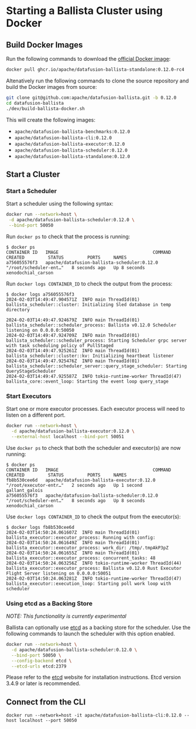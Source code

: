 <!---
  Licensed to the Apache Software Foundation (ASF) under one
  or more contributor license agreements.  See the NOTICE file
  distributed with this work for additional information
  regarding copyright ownership.  The ASF licenses this file
  to you under the Apache License, Version 2.0 (the
  "License"); you may not use this file except in compliance
  with the License.  You may obtain a copy of the License at

    http://www.apache.org/licenses/LICENSE-2.0

  Unless required by applicable law or agreed to in writing,
  software distributed under the License is distributed on an
  "AS IS" BASIS, WITHOUT WARRANTIES OR CONDITIONS OF ANY
  KIND, either express or implied.  See the License for the
  specific language governing permissions and limitations
  under the License.
-->

# Starting a Ballista Cluster using Docker

## Build Docker Images

Run the following commands to download the [official Docker image](https://github.com/apache/datafusion-ballista/pkgs/container/datafusion-ballista-standalone):

```bash
docker pull ghcr.io/apache/datafusion-ballista-standalone:0.12.0-rc4
```

Altenatively run the following commands to clone the source repository and build the Docker images from source:

```bash
git clone git@github.com:apache/datafusion-ballista.git -b 0.12.0
cd datafusion-ballista
./dev/build-ballista-docker.sh
```

This will create the following images:

- `apache/datafusion-ballista-benchmarks:0.12.0`
- `apache/datafusion-ballista-cli:0.12.0`
- `apache/datafusion-ballista-executor:0.12.0`
- `apache/datafusion-ballista-scheduler:0.12.0`
- `apache/datafusion-ballista-standalone:0.12.0`

## Start a Cluster

### Start a Scheduler

Start a scheduler using the following syntax:

```bash
docker run --network=host \
 -d apache/datafusion-ballista-scheduler:0.12.0 \
 --bind-port 50050
```

Run `docker ps` to check that the process is running:

```
$ docker ps
CONTAINER ID   IMAGE                                    COMMAND                  CREATED         STATUS         PORTS     NAMES
a756055576f3   apache/datafusion-ballista-scheduler:0.12.0   "/root/scheduler-ent…"   8 seconds ago   Up 8 seconds             xenodochial_carson
```

Run `docker logs CONTAINER_ID` to check the output from the process:

```
$ docker logs a756055576f3
2024-02-03T14:49:47.904571Z  INFO main ThreadId(01) ballista_scheduler::cluster: Initializing Sled database in temp directory

2024-02-03T14:49:47.924679Z  INFO main ThreadId(01) ballista_scheduler::scheduler_process: Ballista v0.12.0 Scheduler listening on 0.0.0.0:50050
2024-02-03T14:49:47.924709Z  INFO main ThreadId(01) ballista_scheduler::scheduler_process: Starting Scheduler grpc server with task scheduling policy of PullStaged
2024-02-03T14:49:47.925261Z  INFO main ThreadId(01) ballista_scheduler::cluster::kv: Initializing heartbeat listener
2024-02-03T14:49:47.925476Z  INFO main ThreadId(01) ballista_scheduler::scheduler_server::query_stage_scheduler: Starting QueryStageScheduler
2024-02-03T14:49:47.925587Z  INFO tokio-runtime-worker ThreadId(47) ballista_core::event_loop: Starting the event loop query_stage
```

### Start Executors

Start one or more executor processes. Each executor process will need to listen on a different port.

```bash
docker run --network=host \
  -d apache/datafusion-ballista-executor:0.12.0 \
  --external-host localhost --bind-port 50051
```

Use `docker ps` to check that both the scheduler and executor(s) are now running:

```
$ docker ps
CONTAINER ID   IMAGE                                    COMMAND                  CREATED         STATUS         PORTS     NAMES
fb8b530cee6d   apache/datafusion-ballista-executor:0.12.0    "/root/executor-entr…"   2 seconds ago   Up 1 second              gallant_galois
a756055576f3   apache/datafusion-ballista-scheduler:0.12.0   "/root/scheduler-ent…"   8 seconds ago   Up 8 seconds             xenodochial_carson
```

Use `docker logs CONTAINER_ID` to check the output from the executor(s):

```
$ docker logs fb8b530cee6d
2024-02-03T14:50:24.061607Z  INFO main ThreadId(01) ballista_executor::executor_process: Running with config:
2024-02-03T14:50:24.061649Z  INFO main ThreadId(01) ballista_executor::executor_process: work_dir: /tmp/.tmpAkP3pZ
2024-02-03T14:50:24.061655Z  INFO main ThreadId(01) ballista_executor::executor_process: concurrent_tasks: 48
2024-02-03T14:50:24.063256Z  INFO tokio-runtime-worker ThreadId(44) ballista_executor::executor_process: Ballista v0.12.0 Rust Executor Flight Server listening on 0.0.0.0:50051
2024-02-03T14:50:24.063281Z  INFO tokio-runtime-worker ThreadId(47) ballista_executor::execution_loop: Starting poll work loop with scheduler
```

### Using etcd as a Backing Store

_NOTE: This functionality is currently experimental_

Ballista can optionally use [etcd](https://etcd.io/) as a backing store for the scheduler. Use the following commands
to launch the scheduler with this option enabled.

```bash
docker run --network=host \
  -d apache/datafusion-ballista-scheduler:0.12.0 \
  --bind-port 50050 \
  --config-backend etcd \
  --etcd-urls etcd:2379
```

Please refer to the [etcd](https://etcd.io/) website for installation instructions. Etcd version 3.4.9 or later is
recommended.

## Connect from the CLI

```shell
docker run --network=host -it apache/datafusion-ballista-cli:0.12.0 --host localhost --port 50050
```
